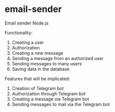 # email-sender

Email sender Node.js

Functionality:

1. Creating a user
2. Authorization
3. Creating a new message
4. Sending a message from an authorized user
5. Sending messages to many users
6. Saving data in the database

Features that will be implicated:

1. Creation of Telegram bot
2. Authorization through Telegram bot
3. Creating a message via Telegram bot
4. Sending messages to mail via the Telegram bot

